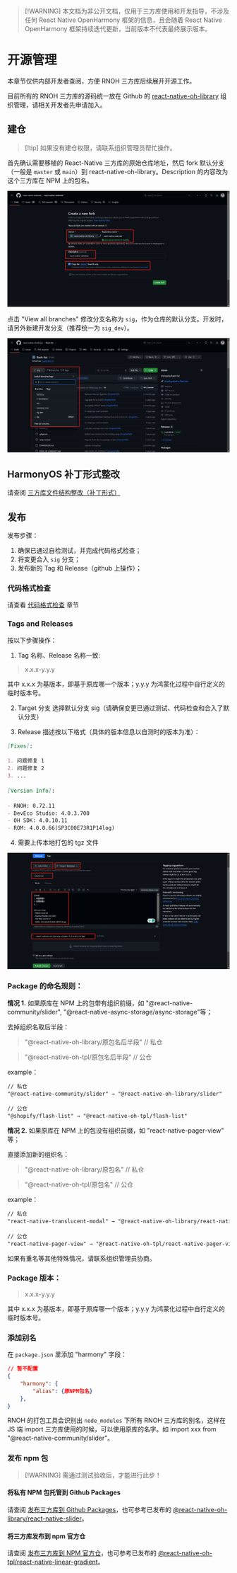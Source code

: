 > [!WARNING] 本文档为非公开文档，仅用于三方库使用和开发指导，不涉及任何 React Native OpenHarmony 框架的信息，且会随着 React Native OpenHarmony 框架持续迭代更新，当前版本不代表最终展示版本。

# 开源管理

本章节仅供内部开发者查阅，方便 RNOH 三方库后续展开开源工作。

目前所有的 RNOH 三方库的源码统一放在 Github 的 [react-native-oh-library](https://github.com/orgs/react-native-oh-library/repositories) 组织管理，请相关开发者先申请加入。

## 建仓

> [!tip] 如果没有建仓权限，请联系组织管理员帮忙操作。

首先确认需要移植的 React-Native 三方库的原始仓库地址，然后 fork 默认分支（一般是 `master` 或 `main`）到 react-native-oh-library。Description 的内容改为这个三方库在 NPM 上的包名。

![create repo](../img/create_repo.png)

点击 "View all branches" 修改分支名称为 `sig`，作为仓库的默认分支。开发时，请另外新建开发分支（推荐统一为 `sig_dev`）。

![branch](../img/branch.png)

## HarmonyOS 补丁形式整改

请查阅 [三方库文件结构整改（补丁形式）](zh-cn/patch.md)

## 发布

发布步骤：

1. 确保已通过自检测试，并完成代码格式检查；
2. 将变更合入 `sig` 分支；
3. 发布新的 Tag 和 Release（github 上操作）；

### 代码格式检查

请查看 [代码格式检查](zh-cn/codelint.md) 章节

### Tags and Releases

按以下步骤操作：

1. Tag 名称、Release 名称一致:

> x.x.x-y.y.y

其中 x.x.x 为基版本，即基于原库哪一个版本；y.y.y 为鸿蒙化过程中自行定义的临时版本号。

2. Target 分支 选择默认分支 sig（请确保变更已通过测试、代码检查和合入了默认分支）

3. Release 描述按以下格式（具体的版本信息以自测时的版本为准）：

```md
[Fixes]:

1. 问题修复 1
2. 问题修复 2
3. ...

[Version Info]:

- RNOH: 0.72.11
- DevEco Studio: 4.0.3.700
- OH SDK: 4.0.10.11
- ROM: 4.0.0.66(SP3C00E73R1P14log)
```

4. 需要上传本地打包的 tgz 文件

![tag&release](../img/tag&release.png)

### Package 的命名规则：

**情况 1.** 如果原库在 NPM 上的包带有组织前缀，如 "@react-native-community/slider", "@react-native-async-storage/async-storage"等；

去掉组织名取后半段：

> "@react-native-oh-library/原包名后半段" // 私仓

> "@react-native-oh-tpl/原包名后半段" // 公仓

example：

```md
// 私仓
"@react-native-community/slider" → "@react-native-oh-library/slider"

// 公仓
"@shopify/flash-list" → "@react-native-oh-tpl/flash-list"
```

**情况 2.** 如果原库在 NPM 上的包没有组织前缀，如 "react-native-pager-view" 等；

直接添加新的组织名：

> "@react-native-oh-library/原包名" // 私仓

> "@react-native-oh-tpl/原包名" // 公仓

example：

```md
// 私仓
"react-native-translucent-modal" → "@react-native-oh-library/react-native-translucent-modal"

// 公仓
"react-native-pager-view" → "@react-native-oh-tpl/react-native-pager-view"
```

如果有重名等其他特殊情况，请联系组织管理员协商。

### Package 版本：

> x.x.x-y.y.y

其中 x.x.x 为基版本，即基于原库哪一个版本；y.y.y 为鸿蒙化过程中自行定义的临时版本号。

### 添加别名

在 `package.json` 里添加 "harmony" 字段：

```json
// 暂不配置
{
    "harmony": {
        "alias": {原NPM包名}
    },
}
```

RNOH 的打包工具会识别出 `node_modules` 下所有 RNOH 三方库的别名，这样在 JS 端 import 三方库使用的时候，可以使用原库的名字。如 import xxx from "@react-native-community/slider"。

### 发布 npm 包

> [!WARNING] 需通过测试验收后，才能进行此步！

#### 将私有 NPM 包托管到 Github Packages

请查阅 [发布三方库到 Github Packages](zh-cn/github-package.md)，也可参考已发布的 [@react-native-oh-library/react-native-slider](https://github.com/react-native-oh-library/react-native-slider)。

#### 将三方库发布到 npm 官方仓

请查阅 [发布三方库到 NPM 官方仓](zh-cn/npm.md)，也可参考已发布的 [@react-native-oh-tpl/react-native-linear-gradient](https://github.com/react-native-oh-library/react-native-linear-gradient)。
